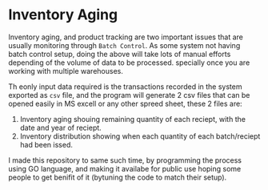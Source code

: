 # Inventory Aging

Inventory aging, and product tracking are two important issues that are usually monitoring through `Batch Control`.
As some system not having batch control setup, doing the above will take lots of manual efforts depending of the volume of data to be processed. specially once you are working with multiple warehouses.

Th eonly input data required is the transactions recorded in the system exported as `csv` file, and the program will generate 2 csv files that can be opened easily in MS excell or any other spreed sheet, these 2 files are:

1. Inventory aging shouing remaining quantity of each reciept, with the date and year of reciept.
2. Inventory distribution showing when each quantity of each batch/reciept had been issed. 

I made this repository to same such time, by programming the process using GO language, and making it availabe for public use hoping some people to get benifit of it (bytuning the code to match their setup).

